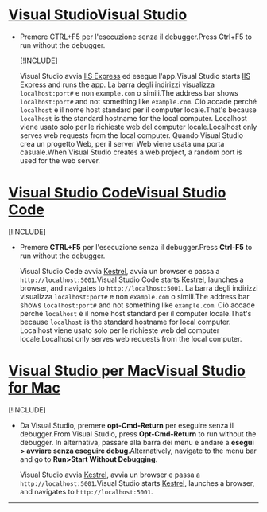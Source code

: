 # <a name="visual-studio"></a>[<span data-ttu-id="83460-101">Visual Studio</span><span class="sxs-lookup"><span data-stu-id="83460-101">Visual Studio</span></span>](#tab/visual-studio)

* <span data-ttu-id="83460-102">Premere CTRL+F5 per l'esecuzione senza il debugger.</span><span class="sxs-lookup"><span data-stu-id="83460-102">Press Ctrl+F5 to run without the debugger.</span></span>

  [!INCLUDE[](~/includes/trustCertVS.md)]

  <span data-ttu-id="83460-103">Visual Studio avvia [IIS Express](/iis/extensions/introduction-to-iis-express/iis-express-overview) ed esegue l'app.</span><span class="sxs-lookup"><span data-stu-id="83460-103">Visual Studio starts [IIS Express](/iis/extensions/introduction-to-iis-express/iis-express-overview) and runs the app.</span></span> <span data-ttu-id="83460-104">La barra degli indirizzi visualizza `localhost:port#` e non `example.com` o simili.</span><span class="sxs-lookup"><span data-stu-id="83460-104">The address bar shows `localhost:port#` and not something like `example.com`.</span></span> <span data-ttu-id="83460-105">Ciò accade perché `localhost` è il nome host standard per il computer locale.</span><span class="sxs-lookup"><span data-stu-id="83460-105">That's because `localhost` is the standard hostname for the local computer.</span></span> <span data-ttu-id="83460-106">Localhost viene usato solo per le richieste web del computer locale.</span><span class="sxs-lookup"><span data-stu-id="83460-106">Localhost only serves web requests from the local computer.</span></span> <span data-ttu-id="83460-107">Quando Visual Studio crea un progetto Web, per il server Web viene usata una porta casuale.</span><span class="sxs-lookup"><span data-stu-id="83460-107">When Visual Studio creates a web project, a random port is used for the web server.</span></span>
 
# <a name="visual-studio-code"></a>[<span data-ttu-id="83460-108">Visual Studio Code</span><span class="sxs-lookup"><span data-stu-id="83460-108">Visual Studio Code</span></span>](#tab/visual-studio-code)

  [!INCLUDE[](~/includes/trustCertVSC.md)]

* <span data-ttu-id="83460-109">Premere **CTRL+F5** per l'esecuzione senza il debugger.</span><span class="sxs-lookup"><span data-stu-id="83460-109">Press **Ctrl-F5** to run without the debugger.</span></span>

  <span data-ttu-id="83460-110">Visual Studio Code avvia [Kestrel](xref:fundamentals/servers/kestrel), avvia un browser e passa a `http://localhost:5001`.</span><span class="sxs-lookup"><span data-stu-id="83460-110">Visual Studio Code starts [Kestrel](xref:fundamentals/servers/kestrel), launches a browser, and navigates to `http://localhost:5001`.</span></span> <span data-ttu-id="83460-111">La barra degli indirizzi visualizza `localhost:port#` e non `example.com` o simili.</span><span class="sxs-lookup"><span data-stu-id="83460-111">The address bar shows `localhost:port#` and not something like `example.com`.</span></span> <span data-ttu-id="83460-112">Ciò accade perché `localhost` è il nome host standard per il computer locale.</span><span class="sxs-lookup"><span data-stu-id="83460-112">That's because `localhost` is the standard hostname for  local computer.</span></span> <span data-ttu-id="83460-113">Localhost viene usato solo per le richieste web del computer locale.</span><span class="sxs-lookup"><span data-stu-id="83460-113">Localhost only serves web requests from the local computer.</span></span>

  
# <a name="visual-studio-for-mac"></a>[<span data-ttu-id="83460-114">Visual Studio per Mac</span><span class="sxs-lookup"><span data-stu-id="83460-114">Visual Studio for Mac</span></span>](#tab/visual-studio-mac)

  [!INCLUDE[](~/includes/trustCertMac.md)]

* <span data-ttu-id="83460-115">Da Visual Studio, premere **opt-Cmd-Return** per eseguire senza il debugger.</span><span class="sxs-lookup"><span data-stu-id="83460-115">From Visual Studio, press **Opt-Cmd-Return** to run without the debugger.</span></span> <span data-ttu-id="83460-116">In alternativa, passare alla barra dei menu e andare a **esegui > avviare senza eseguire debug**.</span><span class="sxs-lookup"><span data-stu-id="83460-116">Alternatively, navigate to the menu bar and go to **Run>Start Without Debugging**.</span></span>

  <span data-ttu-id="83460-117">Visual Studio avvia [Kestrel](xref:fundamentals/servers/kestrel), avvia un browser e passa a `http://localhost:5001`.</span><span class="sxs-lookup"><span data-stu-id="83460-117">Visual Studio starts [Kestrel](xref:fundamentals/servers/kestrel), launches a browser, and navigates to `http://localhost:5001`.</span></span>

<!-- End of VS tabs -->

---